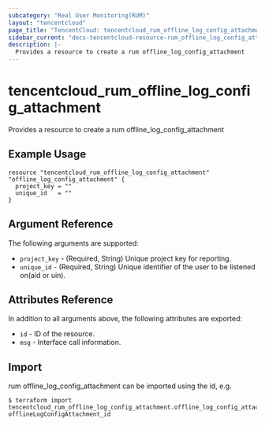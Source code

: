 ```yaml
---
subcategory: "Real User Monitoring(RUM)"
layout: "tencentcloud"
page_title: "TencentCloud: tencentcloud_rum_offline_log_config_attachment"
sidebar_current: "docs-tencentcloud-resource-rum_offline_log_config_attachment"
description: |-
  Provides a resource to create a rum offline_log_config_attachment
---
```


# tencentcloud_rum_offline_log_config_attachment

Provides a resource to create a rum offline_log_config_attachment

## Example Usage

```hcl
resource "tencentcloud_rum_offline_log_config_attachment" "offline_log_config_attachment" {
  project_key = ""
  unique_id   = ""
}
```

## Argument Reference

The following arguments are supported:

* `project_key` - (Required, String) Unique project key for reporting.
* `unique_id` - (Required, String) Unique identifier of the user to be listened on(aid or uin).

## Attributes Reference

In addition to all arguments above, the following attributes are exported:

* `id` - ID of the resource.
* `msg` - Interface call information.


## Import

rum offline_log_config_attachment can be imported using the id, e.g.
```
$ terraform import tencentcloud_rum_offline_log_config_attachment.offline_log_config_attachment offlineLogConfigAttachment_id
```


